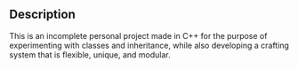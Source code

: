 ## Description

This is an incomplete personal project made in C++ for the purpose of experimenting with classes and inheritance, while also developing a crafting system that is flexible, unique, and modular. 
